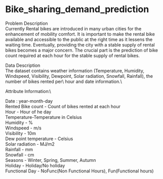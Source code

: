 # Bike_sharing_demand_prediction

Problem Description\
Currently Rental bikes are introduced in many urban cities for the enhancement of mobility comfort. It is important to make the rental bike available and accessible to the public at the right time as it lessens the waiting time. Eventually, providing the city with a stable supply of rental bikes becomes a major concern. The crucial part is the prediction of bike count required at each hour for the stable supply of rental bikes.

Data Description\
The dataset contains weather information (Temperature, Humidity, Windspeed, Visibility, Dewpoint, Solar radiation, Snowfall, Rainfall), the number of bikes rented per\ hour and date information.\

Attribute Information:\

Date : year-month-day\
Rented Bike count - Count of bikes rented at each hour\
Hour - Hour of he day\
Temperature-Temperature in Celsius\
Humidity - %\
Windspeed - m/s\
Visibility - 10m\
Dew point temperature - Celsius\
Solar radiation - MJ/m2\
Rainfall - mm\
Snowfall - cm\
Seasons - Winter, Spring, Summer, Autumn\
Holiday - Holiday/No holiday\
Functional Day - NoFunc(Non Functional Hours), Fun(Functional hours)
